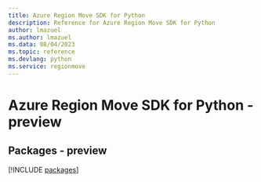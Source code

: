 ```yaml
---
title: Azure Region Move SDK for Python
description: Reference for Azure Region Move SDK for Python
author: lmazuel
ms.author: lmazuel
ms.data: 08/04/2023
ms.topic: reference
ms.devlang: python
ms.service: regionmove
---
```

# Azure Region Move SDK for Python - preview
## Packages - preview
[!INCLUDE [packages](region-move-index.md)]